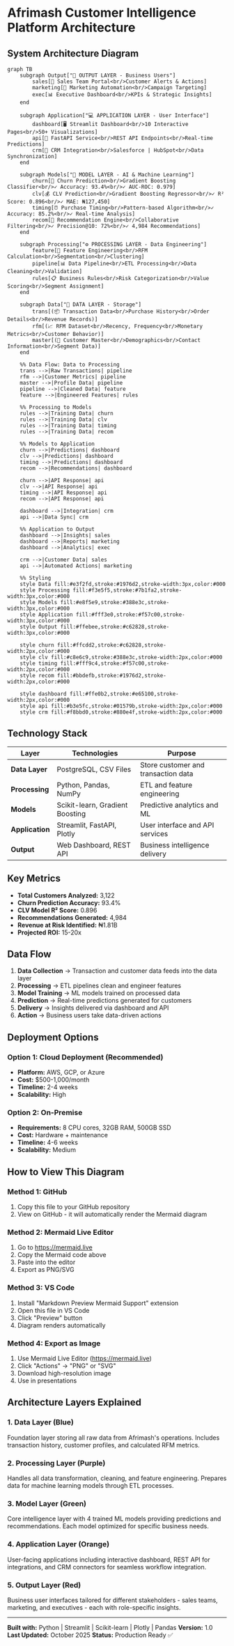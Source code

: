 # Afrimash Customer Intelligence Platform Architecture

## System Architecture Diagram

```mermaid
graph TB
    subgraph Output["🎯 OUTPUT LAYER - Business Users"]
        sales[👥 Sales Team Portal<br/>Customer Alerts & Actions]
        marketing[📧 Marketing Automation<br/>Campaign Targeting]
        exec[📊 Executive Dashboard<br/>KPIs & Strategic Insights]
    end

    subgraph Application["💻 APPLICATION LAYER - User Interface"]
        dashboard[🖥️ Streamlit Dashboard<br/>10 Interactive Pages<br/>50+ Visualizations]
        api[🔌 FastAPI Service<br/>REST API Endpoints<br/>Real-time Predictions]
        crm[🔗 CRM Integration<br/>Salesforce | HubSpot<br/>Data Synchronization]
    end

    subgraph Models["🧠 MODEL LAYER - AI & Machine Learning"]
        churn[🔴 Churn Prediction<br/>Gradient Boosting Classifier<br/>✓ Accuracy: 93.4%<br/>✓ AUC-ROC: 0.979]
        clv[💰 CLV Prediction<br/>Gradient Boosting Regressor<br/>✓ R² Score: 0.896<br/>✓ MAE: ₦127,450]
        timing[⏰ Purchase Timing<br/>Pattern-based Algorithm<br/>✓ Accuracy: 85.2%<br/>✓ Real-time Analysis]
        recom[🎯 Recommendation Engine<br/>Collaborative Filtering<br/>✓ Precision@10: 72%<br/>✓ 4,984 Recommendations]
    end

    subgraph Processing["⚙️ PROCESSING LAYER - Data Engineering"]
        feature[🔧 Feature Engineering<br/>RFM Calculation<br/>Segmentation<br/>Clustering]
        pipeline[📊 Data Pipeline<br/>ETL Processing<br/>Data Cleaning<br/>Validation]
        rules[📋 Business Rules<br/>Risk Categorization<br/>Value Scoring<br/>Segment Assignment]
    end

    subgraph Data["💾 DATA LAYER - Storage"]
        trans[(📦 Transaction Data<br/>Purchase History<br/>Order Details<br/>Revenue Records)]
        rfm[(📈 RFM Dataset<br/>Recency, Frequency<br/>Monetary Metrics<br/>Customer Behavior)]
        master[(👤 Customer Master<br/>Demographics<br/>Contact Information<br/>Segment Data)]
    end

    %% Data Flow: Data to Processing
    trans -->|Raw Transactions| pipeline
    rfm -->|Customer Metrics| pipeline
    master -->|Profile Data| pipeline
    pipeline -->|Cleaned Data| feature
    feature -->|Engineered Features| rules

    %% Processing to Models
    rules -->|Training Data| churn
    rules -->|Training Data| clv
    rules -->|Training Data| timing
    rules -->|Training Data| recom

    %% Models to Application
    churn -->|Predictions| dashboard
    clv -->|Predictions| dashboard
    timing -->|Predictions| dashboard
    recom -->|Recommendations| dashboard

    churn -->|API Response| api
    clv -->|API Response| api
    timing -->|API Response| api
    recom -->|API Response| api

    dashboard -->|Integration| crm
    api -->|Data Sync| crm

    %% Application to Output
    dashboard -->|Insights| sales
    dashboard -->|Reports| marketing
    dashboard -->|Analytics| exec

    crm -->|Customer Data| sales
    api -->|Automated Actions| marketing

    %% Styling
    style Data fill:#e3f2fd,stroke:#1976d2,stroke-width:3px,color:#000
    style Processing fill:#f3e5f5,stroke:#7b1fa2,stroke-width:3px,color:#000
    style Models fill:#e8f5e9,stroke:#388e3c,stroke-width:3px,color:#000
    style Application fill:#fff3e0,stroke:#f57c00,stroke-width:3px,color:#000
    style Output fill:#ffebee,stroke:#c62828,stroke-width:3px,color:#000

    style churn fill:#ffcdd2,stroke:#c62828,stroke-width:2px,color:#000
    style clv fill:#c8e6c9,stroke:#388e3c,stroke-width:2px,color:#000
    style timing fill:#fff9c4,stroke:#f57c00,stroke-width:2px,color:#000
    style recom fill:#bbdefb,stroke:#1976d2,stroke-width:2px,color:#000

    style dashboard fill:#ffe0b2,stroke:#e65100,stroke-width:2px,color:#000
    style api fill:#b3e5fc,stroke:#01579b,stroke-width:2px,color:#000
    style crm fill:#f8bbd0,stroke:#880e4f,stroke-width:2px,color:#000
```

## Technology Stack

| Layer | Technologies | Purpose |
|-------|-------------|---------|
| **Data Layer** | PostgreSQL, CSV Files | Store customer and transaction data |
| **Processing** | Python, Pandas, NumPy | ETL and feature engineering |
| **Models** | Scikit-learn, Gradient Boosting | Predictive analytics and ML |
| **Application** | Streamlit, FastAPI, Plotly | User interface and API services |
| **Output** | Web Dashboard, REST API | Business intelligence delivery |

## Key Metrics

- **Total Customers Analyzed:** 3,122
- **Churn Prediction Accuracy:** 93.4%
- **CLV Model R² Score:** 0.896
- **Recommendations Generated:** 4,984
- **Revenue at Risk Identified:** ₦1.81B
- **Projected ROI:** 15-20x

## Data Flow

1. **Data Collection** → Transaction and customer data feeds into the data layer
2. **Processing** → ETL pipelines clean and engineer features
3. **Model Training** → ML models trained on processed data
4. **Prediction** → Real-time predictions generated for customers
5. **Delivery** → Insights delivered via dashboard and API
6. **Action** → Business users take data-driven actions

## Deployment Options

### Option 1: Cloud Deployment (Recommended)
- **Platform:** AWS, GCP, or Azure
- **Cost:** $500-1,000/month
- **Timeline:** 2-4 weeks
- **Scalability:** High

### Option 2: On-Premise
- **Requirements:** 8 CPU cores, 32GB RAM, 500GB SSD
- **Cost:** Hardware + maintenance
- **Timeline:** 4-6 weeks
- **Scalability:** Medium

## How to View This Diagram

### Method 1: GitHub
1. Copy this file to your GitHub repository
2. View on GitHub - it will automatically render the Mermaid diagram

### Method 2: Mermaid Live Editor
1. Go to https://mermaid.live
2. Copy the Mermaid code above
3. Paste into the editor
4. Export as PNG/SVG

### Method 3: VS Code
1. Install "Markdown Preview Mermaid Support" extension
2. Open this file in VS Code
3. Click "Preview" button
4. Diagram renders automatically

### Method 4: Export as Image
1. Use Mermaid Live Editor (https://mermaid.live)
2. Click "Actions" → "PNG" or "SVG"
3. Download high-resolution image
4. Use in presentations

## Architecture Layers Explained

### 1. Data Layer (Blue)
Foundation layer storing all raw data from Afrimash's operations. Includes transaction history, customer profiles, and calculated RFM metrics.

### 2. Processing Layer (Purple)
Handles all data transformation, cleaning, and feature engineering. Prepares data for machine learning models through ETL processes.

### 3. Model Layer (Green)
Core intelligence layer with 4 trained ML models providing predictions and recommendations. Each model optimized for specific business needs.

### 4. Application Layer (Orange)
User-facing applications including interactive dashboard, REST API for integrations, and CRM connectors for seamless workflow integration.

### 5. Output Layer (Red)
Business user interfaces tailored for different stakeholders - sales teams, marketing, and executives - each with role-specific insights.

---

**Built with:** Python | Streamlit | Scikit-learn | Plotly | Pandas
**Version:** 1.0
**Last Updated:** October 2025
**Status:** Production Ready ✅
